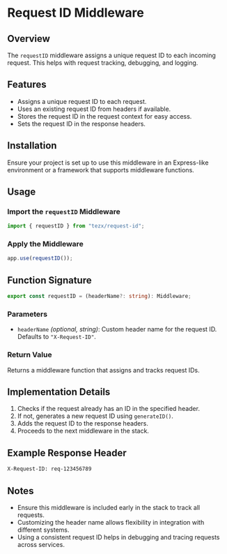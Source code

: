 # Request ID Middleware

## Overview

The `requestID` middleware assigns a unique request ID to each incoming request. This helps with request tracking, debugging, and logging.

## Features

- Assigns a unique request ID to each request.
- Uses an existing request ID from headers if available.
- Stores the request ID in the request context for easy access.
- Sets the request ID in the response headers.

## Installation

Ensure your project is set up to use this middleware in an Express-like environment or a framework that supports middleware functions.

## Usage

### Import the `requestID` Middleware

```ts
import { requestID } from "tezx/request-id";
```

### Apply the Middleware

```ts
app.use(requestID());
```

## Function Signature

```ts
export const requestID = (headerName?: string): Middleware;
```

### Parameters

- `headerName` _(optional, string)_: Custom header name for the request ID. Defaults to `"X-Request-ID"`.

### Return Value

Returns a middleware function that assigns and tracks request IDs.

## Implementation Details

1. Checks if the request already has an ID in the specified header.
2. If not, generates a new request ID using `generateID()`.
3. Adds the request ID to the response headers.
4. Proceeds to the next middleware in the stack.

## Example Response Header

```bash
X-Request-ID: req-123456789
```

## Notes

- Ensure this middleware is included early in the stack to track all requests.
- Customizing the header name allows flexibility in integration with different systems.
- Using a consistent request ID helps in debugging and tracing requests across services.
